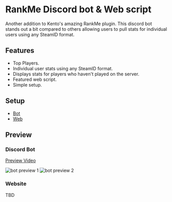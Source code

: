 # RankMe Discord bot & Web script
Another addition to Kento's amazing RankMe plugin. This discord bot stands out a bit compared to others allowing users to pull stats for individual users using any SteamID format.

## Features
- Top Players.
- Individual user stats using any SteamID format.
- Displays stats for players who haven't played on the server.
- Featured web script.
- Simple setup.

## Setup
- [Bot](/bot/README.md)
- [Web](/web/README.md)

## Preview

### Discord Bot
[Preview Video](https://youtu.be/GLjM0DgAkvw)

![bot preview 1](https://i.imgur.com/ZRktKLJ.png)
![bot preview 2](https://i.imgur.com/MmyRWFW.png)

### Website
TBD
